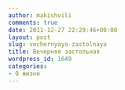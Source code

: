 ```yaml
---
author: makishvili
comments: true
date: 2011-12-27 22:29:46+00:00
layout: post
slug: vechernyaya-zastolnaya
title: Вечерняя застольная
wordpress_id: 1649
categories:
- О жизни
---
```



